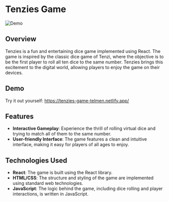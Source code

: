 # Tenzies Game
 
![Demo](Demo.gif)

## Overview

Tenzies is a fun and entertaining dice game implemented using React. The game is inspired by the classic dice game of Tenzi, where the objective is to be the first player to roll all ten dice to the same number. Tenzies brings this excitement to the digital world, allowing players to enjoy the game on their devices.

## Demo
Try it out yourself: https://tenzies-game-telmen.netlify.app/

## Features

- **Interactive Gameplay**: Experience the thrill of rolling virtual dice and trying to match all of them to the same number.
- **User-friendly Interface**: The game features a clean and intuitive interface, making it easy for players of all ages to enjoy.

## Technologies Used

- **React**: The game is built using the React library.
- **HTML/CSS**: The structure and styling of the game are implemented using standard web technologies.
- **JavaScript**: The logic behind the game, including dice rolling and player interactions, is written in JavaScript.
